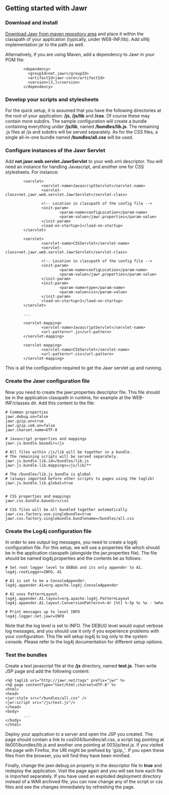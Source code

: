 Getting started with Jawr
-------------------------

### Download and install

[Download Jawr from maven repository 
area](http://mvnrepository.com/artifact/net.jawr/jawr-core)
and place it within the classpath of your application (typically, under
WEB-INF/lib). Add slf4j implementation jar to the path as well.

Alternatively, if you are using Maven, add a dependency to Jawr in
your POM file:


            <dependency>
              <groupId>net.jawr</groupId>
              <artifactId>jawr-core</artifactId>
              <version>[3,]</version>
            </dependency>


### Develop your scripts and stylesheets

For the quick setup, it is assumed that you have the following
directories at the root of your application: **/js**, **/js/lib** and
**/css**. Of course these may contain more subdirs. The sample
configuration will create a bundle containing everything under
**/js/lib**, named **/bundles/lib.js**. The remaining .js files at /js
and subdirs will be served separately. As for the CSS files, a single
all-in-one bundle named **/bundles/all.css** will be used.



### Configure instances of the Jawr Servlet

Add **net.jawr.web.servlet.JawrServlet** to your web.xml descriptor. You
will need an instance for handling Javascript, and another one for CSS
stylesheets. For instance:


            <servlet>
                    <servlet-name>JavascriptServlet</servlet-name>
                    <servlet-class>net.jawr.web.servlet.JawrServlet</servlet-class>
                    
                    <!-- Location in classpath of the config file -->
                    <init-param>
                            <param-name>configLocation</param-name>
                            <param-value>/jawr.properties</param-value>
                    </init-param>
                    <load-on-startup>1</load-on-startup>
            </servlet>
            
            <servlet>
                    <servlet-name>CSSServlet</servlet-name>
                    <servlet-class>net.jawr.web.servlet.JawrServlet</servlet-class>
                    
                    <!-- Location in classpath of the config file -->
                    <init-param>
                            <param-name>configLocation</param-name>
                            <param-value>/jawr.properties</param-value>
                    </init-param>
                    <init-param>
                            <param-name>type</param-name>
                            <param-value>css</param-value>
                    </init-param>
                    <load-on-startup>1</load-on-startup>
            </servlet>
            
            ...
            
            <servlet-mapping>
                    <servlet-name>JavascriptServlet</servlet-name>
                    <url-pattern>*.js</url-pattern>
            </servlet-mapping> 
            
            <servlet-mapping>
                    <servlet-name>CSSServlet</servlet-name>
                    <url-pattern>*.css</url-pattern>
            </servlet-mapping> 


This is all the configuration required to get the Jawr servlet up and
running.


### Create the Jawr configuration file

Now you need to create the jawr.properties descriptor file. This file
should be in the application classpath in runtime, for example at the
WEB-INF/classes dir. Add this content to the file:


    # Common properties
    jawr.debug.on=false
    jawr.gzip.on=true
    jawr.gzip.ie6.on=false
    jawr.charset.name=UTF-8

    # Javascript properties and mappings
    jawr.js.bundle.basedir=/js

    # All files within /js/lib will be together in a bundle. 
    # The remaining scripts will be served separately. 
    jawr.js.bundle.lib.id=/bundles/lib.js
    jawr.js.bundle.lib.mappings=/js/lib/**

    # The /bundles/lib.js bundle is global 
    # (always imported before other scripts to pages using the taglib)
    jawr.js.bundle.lib.global=true


    # CSS properties and mappings
    jawr.css.bundle.basedir=/css

    # CSS files will be all bundled together automatically
    jawr.css.factory.use.singlebundle=true
    jawr.css.factory.singlebundle.bundlename=/bundles/all.css


### Create the Log4j configuration file

In order to see output log messages, you need to create a log4j
configuration file. For this setup, we will use a properties file which
should be in the application classpath (alongside the jwr.properties
file). The file should be named log4j.properties and the contents be as
follows:


    # Set root logger level to DEBUG and its only appender to A1.
    log4j.rootLogger=INFO, A1

    # A1 is set to be a ConsoleAppender.
    log4j.appender.A1=org.apache.log4j.ConsoleAppender

    # A1 uses PatternLayout.
    log4j.appender.A1.layout=org.apache.log4j.PatternLayout
    log4j.appender.A1.layout.ConversionPattern=%-4r [%t] %-5p %c %x - %m%n

    # Print messages up to level INFO
    log4j.logger.net.jawr=INFO

Note that the log level is set to INFO. The DEBUG level would ouput
verbose log messages, and you should use it only if you experience
problems with your configuration. This file will setup log4j to log only
to the system console. Please refer to the log4j documentation for
different setup options.

### Test the bundles

Create a test javascript file at the **/js** directory, named
**test.js**. Then write JSP page and add the following content:

    <%@ taglib uri="http://jawr.net/tags" prefix="jwr" %>
    <%@ page contentType="text/html;charset=UTF-8" %>
    <html>
    <head>
    <jwr:style src="/bundles/all.css" />
    <jwr:script src="/js/test.js"/> 
    </head>
    <body>
            ...
    </body>
    </html>


Deploy your application to a server and open the JSP you created. The
page should contain a link to css004/bundles/all.css, a script tag
pointing at lib001/bundles/lib.js and another one pointing at
003/js/test.js. If you visited the page with Firefox, the URl might be
prefixed by 'gzip\_'. If you open these files from the browser, you will
find they have been minified.

Finally, change the jawr.debug.on property in the descriptor file to
**true** and redeploy the application. Visit the page again and you will
see how each file is imported separately. If you have used an exploded
deployment directory instead of a WAR archived file, you can now change
any of the script or css files and see the changes immediately by
refreshing the page.
